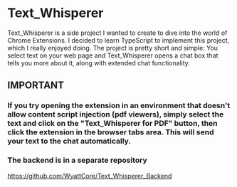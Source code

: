 # Text_Whisperer

Text_Whisperer is a side project I wanted to create to dive into the world of Chrome Extensions. I decided to learn TypeScript to implement this project, which I really enjoyed doing. The project is pretty short and simple: You select text on your web page and Text_Whisperer opens a chat box that tells you more about it, along with extended chat functionality.

## IMPORTANT

### If you try opening the extension in an environment that doesn't allow content script injection (pdf viewers), simply select the text and click on the "Text_Whisperer for PDF" button, then click the extension in the browser tabs area. This will send your text to the chat automatically.


### The backend is in a separate repository

https://github.com/WyattCore/Text_Whisperer_Backend
